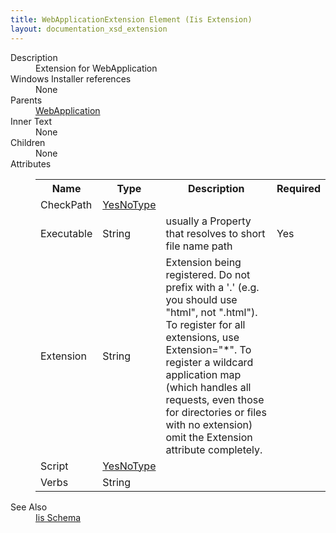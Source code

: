 ```yaml
---
title: WebApplicationExtension Element (Iis Extension)
layout: documentation_xsd_extension
---
```

<dl>
  <dt>Description</dt>
  <dd>Extension for WebApplication</dd>
  <dt>Windows Installer references</dt>
  <dd>None</dd>
  <dt>Parents</dt>
  <dd>
    <a href="../../iis/webapplication" class="extension">WebApplication</a>
  </dd>
  <dt>Inner Text</dt>
  <dd>None</dd>
  <dt>Children</dt>
  <dd>None</dd>
  <dt>Attributes</dt>
  <dd>
    <table cellspacing="0" cellpadding="0" class="schema">
      <tr>
        <th width="15%">Name</th>
        <th width="15%">Type</th>
        <th width="65%">Description</th>
        <th width="15%">Required</th>
      </tr>
      <tr>
        <td>CheckPath</td>
        <td><a href="../../iis/simple_type_yesnotype">YesNoType</a></td>
        <td>&nbsp;</td>
        <td>&nbsp;</td>
      </tr>
      <tr>
        <td>Executable</td>
        <td>String</td>
        <td>usually a Property that resolves to short file name path</td>
        <td>Yes</td>
      </tr>
      <tr>
        <td>Extension</td>
        <td>String</td>
        <td>Extension being registered. Do not prefix with a '.' (e.g. you should use "html", not ".html").  To register for all extensions, use Extension="*".  To register a wildcard application map (which handles all requests, even those for directories or files with no extension) omit the Extension attribute completely.</td>
        <td>&nbsp;</td>
      </tr>
      <tr>
        <td>Script</td>
        <td><a href="../../iis/simple_type_yesnotype">YesNoType</a></td>
        <td>&nbsp;</td>
        <td>&nbsp;</td>
      </tr>
      <tr>
        <td>Verbs</td>
        <td>String</td>
        <td>&nbsp;</td>
        <td>&nbsp;</td>
      </tr>
    </table>
  </dd>
  <dt>See Also</dt>
  <dd>
    <a href="../">Iis Schema</a>
  </dd>
</dl>
